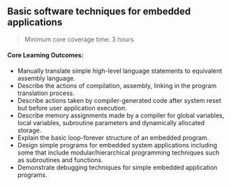 ## Basic software techniques for embedded applications

> Minimum core coverage time: 3 hours

#### Core Learning Outcomes:

- Manually translate simple high-level language statements to equivalent assembly language.
- Describe the actions of compilation, assembly, linking in the program translation process.
- Describe actions taken by compiler-generated code after system reset but before user application execution.
- Describe memory assignments made by a compiler for global variables, local variables, subroutine parameters and dynamically allocated storage.
- Explain the basic loop-forever structure of an embedded program.
- Design simple programs for embedded system applications including some that include modular/hierarchical programming techniques such as subroutines and functions.
- Demonstrate debugging techniques for simple embedded application programs. 
